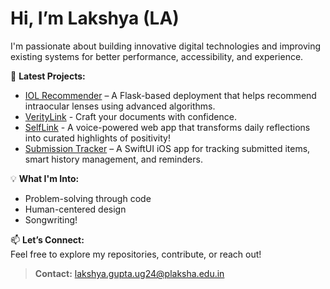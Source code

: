 # Hi, I’m Lakshya (LA)

I'm passionate about building innovative digital technologies and improving existing systems for better performance, accessibility, and experience.

🚀 **Latest Projects:**  
- [IOL Recommender](https://iol-recommender.vercel.app) – A Flask-based deployment that helps recommend intraocular lenses using advanced algorithms.
- [VerityLink](https://veritylink.vercel.app) - Craft your documents with confidence.
- [SelfLink](https://self-link-eta.vercel.app) - A voice-powered web app that transforms daily reflections into curated highlights of positivity! 
- [Submission Tracker](https://github.com/la-dev05/Submission-Tracker) – A SwiftUI iOS app for tracking submitted items, smart history management, and reminders.  


💡 **What I'm Into:**   
- Problem-solving through code  
- Human-centered design  
- Songwriting!

📫 **Let’s Connect:**  
Feel free to explore my repositories, contribute, or reach out!
  > **Contact:** lakshya.gupta.ug24@plaksha.edu.in  

<!---
la-dev05/la-dev05 is a ✨ special ✨ repository because its `README.md` (this file) appears on your GitHub profile.
You can click the Preview link to take a look at your changes.
--->

